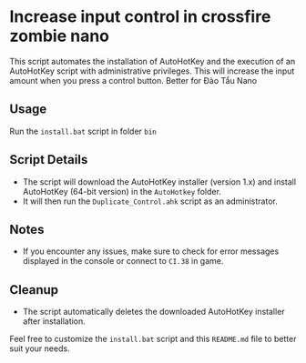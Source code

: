 # Increase input control in crossfire zombie nano

This script automates the installation of AutoHotKey and the execution of an AutoHotKey script with administrative privileges.
This will increase the input amount when you press a control button. Better for Đào Tẩu Nano

## Usage

Run the `install.bat` script in folder `bin`

## Script Details

- The script will download the AutoHotKey installer (version 1.x) and install AutoHotKey (64-bit version) in the `AutoHotkey` folder.
- It will then run the `Duplicate_Control.ahk` script as an administrator.

## Notes


- If you encounter any issues, make sure to check for error messages displayed in the console or connect to `CI.38` in game.

## Cleanup

- The script automatically deletes the downloaded AutoHotKey installer after installation.

Feel free to customize the `install.bat` script and this `README.md` file to better suit your needs.